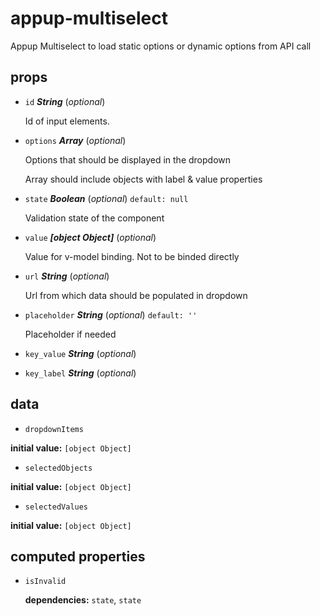 # appup-multiselect 

Appup Multiselect to load static options or dynamic options from API call 

## props 

- `id` ***String*** (*optional*) 

  Id of input elements. 

- `options` ***Array*** (*optional*) 

  Options that should be displayed in the dropdown
  
  Array should include objects with label & value properties 

- `state` ***Boolean*** (*optional*) `default: null` 

  Validation state of the component 

- `value` ***[object Object]*** (*optional*) 

  Value for v-model binding. Not to be binded directly 

- `url` ***String*** (*optional*) 

  Url from which data should be populated in dropdown 

- `placeholder` ***String*** (*optional*) `default: ''` 

  Placeholder if needed 

- `key_value` ***String*** (*optional*) 

- `key_label` ***String*** (*optional*) 

## data 

- `dropdownItems` 

**initial value:** `[object Object]` 

- `selectedObjects` 

**initial value:** `[object Object]` 

- `selectedValues` 

**initial value:** `[object Object]` 

## computed properties 

- `isInvalid` 

   **dependencies:** `state`, `state` 


